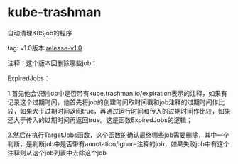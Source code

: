 # kube-trashman

自动清理K8Sjob的程序

tag: v1.0版本   [release-v1.0](https://github.com/fangxx-github/kube-trashman/releases/tag/v1.0)

注释：这个版本回删除哪些job：

ExpiredJobs：

1.首先他会识别job中是否带有kube.trashman.io/expiration表示的注释，如果有记录这个过期时间，他首先将job的创建时间取时间戳和job注释的过期时间作比较，如果大于过期时间返回true，再通过运行时间和传入的过期时间作比较，如果还大于传入的过期时间再返回true。这是函数ExpiredJobs的逻辑；

2.然后在执行TargetJobs函数，这个函数的确认最终哪些job需要删除，其中一个判断，是判断job中是否带有annotation/ignore注释的job，如果失败job中有这个注释则从这个job列表中去除这个job

